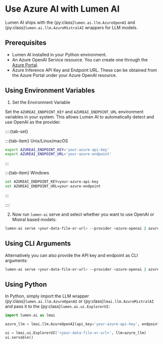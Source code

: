 # Use Azure AI with Lumen AI

Lumen AI ships with the {py:class}`lumen.ai.llm.AzureOpenAI` and {py:class}`lumen.ai.llm.AzureMistralAI` wrappers for LLM models.

## Prerequisites

- Lumen AI installed in your Python environment.
- An Azure OpenAI Service resource. You can create one through the [Azure Portal](https://portal.azure.com/).
- Azure Inference API Key and Endpoint URL. These can be obtained from the Azure Portal under your Azure OpenAI resource.

## Using Environment Variables

1. Set the Environment Variable

Set the `AZUREAI_ENDPOINT_KEY` and `AZUREAI_ENDPOINT_URL` environment variables in your system. This allows Lumen AI to automatically detect and use OpenAI as the provider.

::::{tab-set}

:::{tab-item} Unix/Linux/macOS
```bash
export AZUREAI_ENDPOINT_KEY='your-azure-api-key'
export AZUREAI_ENDPOINT_URL='your-azure-endpoint'
```
:::

:::{tab-item} Windows
```bash
set AZUREAI_ENDPOINT_KEY=your-azure-api-key
set AZUREAI_ENDPOINT_URL=your-azure-endpoint
```
:::

::::

2. Now run `lumen-ai` serve and select whether you want to use OpenAI or Mistral based models:

```bash
lumen-ai serve <your-data-file-or-url> --provider <azure-openai | azure-mistral>
```

## Using CLI Arguments

Alternatively you can also provide the API key and endpoint as CLI arguments:

```bash
lumen-ai serve <your-data-file-or-url> --provider <azure-openai | azure-mistral> --api-key <your-azure-api-key> --provider-endpoint <your-azure-endpoint>
```

## Using Python

In Python, simply import the LLM wrapper {py:class}`lumen.ai.llm.AzureOpenAI` or {py:class}`lmai.llm.AzureMistralAI` and pass it to the {py:class}`lumen.ai.ui.ExplorerUI`:

```python
import lumen.ai as lmai

azure_llm = lmai.llm.AzureOpenAI(api_key='your-azure-api-key', endpoint='your-azure-endpoint')

ui = lmai.ui.ExplorerUI('<your-data-file-or-url>', llm=azure_llm)
ui.servable()
```
